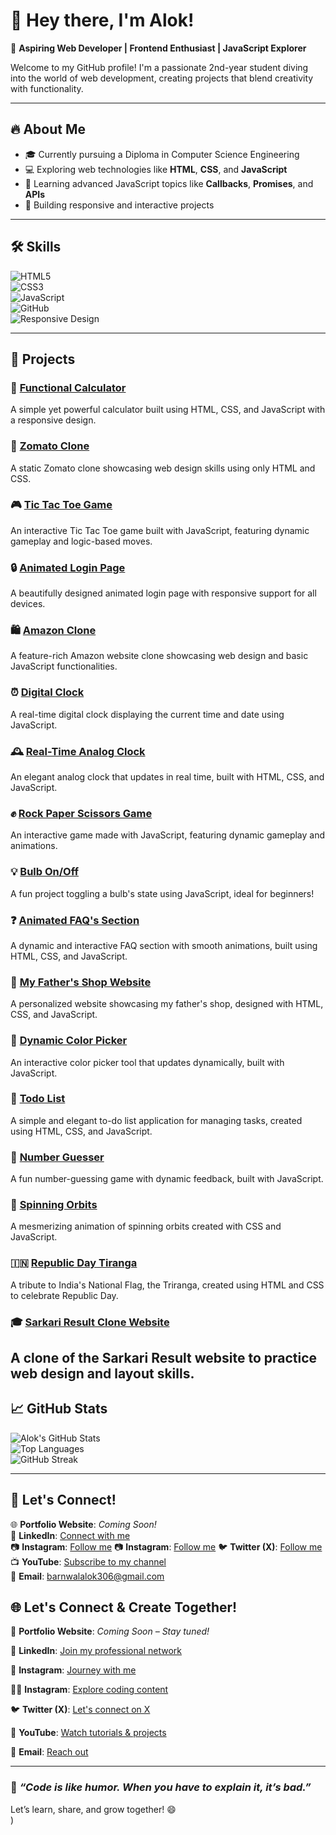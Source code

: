 # 👋 Hey there, I'm Alok!  
🌟 **Aspiring Web Developer | Frontend Enthusiast | JavaScript Explorer**  

Welcome to my GitHub profile! I'm a passionate 2nd-year student diving into the world of web development, creating projects that blend creativity with functionality.  

---

## 🔥 **About Me**  
- 🎓 Currently pursuing a Diploma in Computer Science Engineering  
- 💻 Exploring web technologies like **HTML**, **CSS**, and **JavaScript**  
- 🌱 Learning advanced JavaScript topics like **Callbacks**, **Promises**, and **APIs**  
- 🌟 Building responsive and interactive projects  

---
## 🛠️ **Skills**  
![HTML5](https://img.shields.io/badge/HTML5-%23E34F26.svg?style=for-the-badge&logo=html5&logoColor=white)  
![CSS3](https://img.shields.io/badge/CSS3-%231572B6.svg?style=for-the-badge&logo=css3&logoColor=white)  
![JavaScript](https://img.shields.io/badge/JavaScript-%23F7DF1E.svg?style=for-the-badge&logo=javascript&logoColor=black)  
![GitHub](https://img.shields.io/badge/GitHub-%23181717.svg?style=for-the-badge&logo=github&logoColor=white)  
![Responsive Design](https://img.shields.io/badge/Responsive%20Design-%2338BDF8.svg?style=for-the-badge&logo=google-chrome&logoColor=white)  

 

---

## 🚀 **Projects**  

### 🔢 [Functional Calculator](https://github.com/CodeByAlok/functional-calculator-js)  
A simple yet powerful calculator built using HTML, CSS, and JavaScript with a responsive design.  

### 🍔 [Zomato Clone](https://github.com/CodeByAlok/zomato-clone-project)  
A static Zomato clone showcasing web design skills using only HTML and CSS.  

### 🎮 [Tic Tac Toe Game](https://github.com/CodeByAlok/interactive-tic-tac-toe-game)  
An interactive Tic Tac Toe game built with JavaScript, featuring dynamic gameplay and logic-based moves.  

### 🔒 [Animated Login Page](https://github.com/CodeByAlok/Animated-Login-Page)  
A beautifully designed animated login page with responsive support for all devices.  

### 🛍️ [Amazon Clone](https://github.com/CodeByAlok/amazon-clone-project)  
A feature-rich Amazon website clone showcasing web design and basic JavaScript functionalities.  

### ⏰ [Digital Clock](https://github.com/CodeByAlok/digital-clock)  
A real-time digital clock displaying the current time and date using JavaScript.  

### 🕰️ [Real-Time Analog Clock](https://github.com/CodeByAlok/Real-Time-Digital-Clock)  
An elegant analog clock that updates in real time, built with HTML, CSS, and JavaScript.  

### ✊ [Rock Paper Scissors Game](https://github.com/CodeByAlok/rock-paper-scissors-game)  
An interactive game made with JavaScript, featuring dynamic gameplay and animations.  

### 💡 [Bulb On/Off](https://github.com/CodeByAlok/bulb-toggle-js)  
A fun project toggling a bulb's state using JavaScript, ideal for beginners!    

### ❓ [Animated FAQ's Section](https://github.com/CodeByAlok/Animated-FAQ-s-Section)  
A dynamic and interactive FAQ section with smooth animations, built using HTML, CSS, and JavaScript.

### 🏪 [My Father's Shop Website](https://github.com/CodeByAlok/SanojBookDepo-GeneralStore)  
A personalized website showcasing my father's shop, designed with HTML, CSS, and JavaScript.

### 🎨 [Dynamic Color Picker](https://github.com/CodeByAlok/DynamicColorPicker)  
An interactive color picker tool that updates dynamically, built with JavaScript.

### 📝 [Todo List](https://github.com/CodeByAlok/todo-list-simple-js)  
A simple and elegant to-do list application for managing tasks, created using HTML, CSS, and JavaScript.

### 🔢 [Number Guesser](https://github.com/CodeByAlok/guess-the-number)  
A fun number-guessing game with dynamic feedback, built with JavaScript.

### 🌌 [Spinning Orbits](https://github.com/CodeByAlok/spinning-orbits)  
A mesmerizing animation of spinning orbits created with CSS and JavaScript.

### 🇮🇳 [Republic Day Tiranga](https://github.com/CodeByAlok/Republic-Day-Triranga)  
A tribute to India's National Flag, the Triranga, created using HTML and CSS to celebrate Republic Day.

### 🎓 [Sarkari Result Clone Website](https://github.com/CodeByAlok/Sarkari--result-Clone)  
A clone of the Sarkari Result website to practice web design and layout skills.
---

## 📈 **GitHub Stats**  
![Alok's GitHub Stats](https://github-readme-stats.vercel.app/api?username=CodeByAlok&show_icons=true&theme=radical)  
![Top Languages](https://github-readme-stats.vercel.app/api/top-langs/?username=CodeByAlok&layout=compact&theme=radical)  
![GitHub Streak](https://github-readme-streak-stats.herokuapp.com/?user=CodeByAlok&theme=radical)


---

## 💬 **Let's Connect!**  
🌐 **Portfolio Website**: *Coming Soon!*  
💼 **LinkedIn**: [Connect with me](https://www.linkedin.com/in/alokbarnwal-webdev/)  
📷 **Instagram**: [Follow me](https://www.instagram.com/its.alok.barnwal/) 
📷 **Instagram**: [Follow me](https://www.instagram.com/codebyalok/) 
🐦 **Twitter (X)**: [Follow me](https://x.com/AlokBar99860193)  
📺 **YouTube**: [Subscribe to my channel](https://www.youtube.com/@CodeByAlok)  
📩 **Email**: barnwalalok306@gmail.com  

<div class="connect-section">
  <h2>🌐 <strong>Let's Connect & Create Together!</strong></h2>
  <p>🚀 <strong>Portfolio Website</strong>: <em>Coming Soon – Stay tuned!</em></p>
  <p>🔗 <strong>LinkedIn</strong>: <a href="https://www.linkedin.com/in/alokbarnwal-webdev/" target="_blank">Join my professional network</a></p>
  <p>📸 <strong>Instagram</strong>: <a href="https://www.instagram.com/its.alok.barnwal/" target="_blank">Journey with me</a></p>
  <p>👨‍💻 <strong>Instagram</strong>: <a href="https://www.instagram.com/codebyalok/" target="_blank">Explore coding content</a></p>
  <p>🐦 <strong>Twitter (X)</strong>: <a href="https://x.com/AlokBar99860193" target="_blank">Let's connect on X</a></p>
  <p>🎥 <strong>YouTube</strong>: <a href="https://www.youtube.com/@CodeByAlok" target="_blank">Watch tutorials & projects</a></p>
  <p>📧 <strong>Email</strong>: <a href="mailto:barnwalalok306@gmail.com" target="_blank">Reach out</a></p>
</div>

---

### 🚀 *“Code is like humor. When you have to explain it, it’s bad.”*  
Let’s learn, share, and grow together! 😄  
)    
